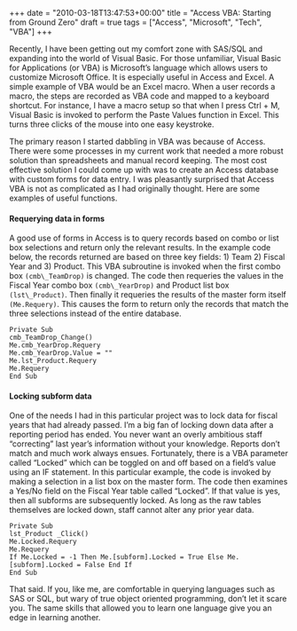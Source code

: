 +++
date = "2010-03-18T13:47:53+00:00"
title = "Access VBA: Starting from Ground Zero"
draft = true
tags = ["Access", "Microsoft", "Tech", "VBA"]
+++

Recently, I have been getting out my comfort zone with SAS/SQL and expanding into the world of Visual Basic. For those unfamiliar, Visual Basic for Applications (or VBA) is Microsoft’s language which allows users to customize Microsoft Office. It is especially useful in Access and Excel. A simple example of VBA would be an Excel macro. When a user records a macro, the steps are recorded as VBA code and mapped to a keyboard shortcut. For instance, I have a macro setup so that when I press Ctrl + M, Visual Basic is invoked to perform the Paste Values function in Excel. This turns three clicks of the mouse into one easy keystroke. 

The primary reason I started dabbling in VBA was because of Access. There were some processes in my current work that needed a more robust solution than spreadsheets and manual record keeping. The most cost effective solution I could come up with was to create an Access database with custom forms for data entry. I was pleasantly surprised that Access VBA is not as complicated as I had originally thought. Here are some examples of useful functions. 

#### Requerying data in forms 
A good use of forms in Access is to query records based on combo or list box selections and return only the relevant results. In the example code below, the records returned are based on three key fields: 1) Team 2) Fiscal Year and 3) Product. This VBA subroutine is invoked when the first combo box `(cmb\_TeamDrop)` is changed. The code then requeries the values in the Fiscal Year combo box `(cmb\_YearDrop)` and Product list box `(lst\_Product)`. Then finally it requeries the results of the master form itself `(Me.Requery)`. This causes the form to return only the records that match the three selections instead of the entire database. 
```
Private Sub 
cmb_TeamDrop_Change() 
Me.cmb_YearDrop.Requery 
Me.cmb_YearDrop.Value = "" 
Me.lst_Product.Requery 
Me.Requery 
End Sub 
```

#### Locking subform data 
One of the needs I had in this particular project was to lock data for fiscal years that had already passed. I’m a big fan of locking down data after a reporting period has ended. You never want an overly ambitious staff “correcting” last year’s information without your knowledge. Reports don’t match and much work always ensues. Fortunately, there is a VBA parameter called “Locked” which can be toggled on and off based on a field’s value using an IF statement. In this particular example, the code is invoked by making a selection in a list box on the master form. The code then examines a Yes/No field on the Fiscal Year table called “Locked”. If that value is yes, then all subforms are subsequently locked. As long as the raw tables themselves are locked down, staff cannot alter any prior year data. 
```
Private Sub
lst_Product _Click() 
Me.Locked.Requery 
Me.Requery 
If Me.Locked = -1 Then Me.[subform].Locked = True Else Me.[subform].Locked = False End If 
End Sub 
```

That said. If you, like me, are comfortable in querying languages such as SAS or SQL, but wary of true object oriented programming, don’t let it scare you. The same skills that allowed you to learn one language give you an edge in learning another.